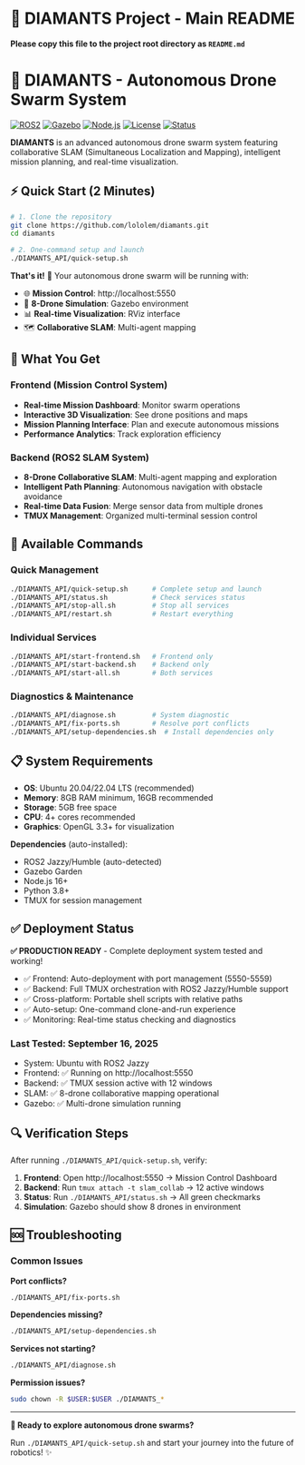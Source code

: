 # 🚁 DIAMANTS Project - Main README

**Please copy this file to the project root directory as `README.md`**

# 🚁 DIAMANTS - Autonomous Drone Swarm System

[![ROS2](https://img.shields.io/badge/ROS2-Jazzy%20%7C%20Humble-blue)](https://docs.ros.org/en/jazzy/)
[![Gazebo](https://img.shields.io/badge/Gazebo-Garden-orange)](https://gazebosim.org/)
[![Node.js](https://img.shields.io/badge/Node.js-16+-green)](https://nodejs.org/)
[![License](https://img.shields.io/badge/License-MIT-yellow)](LICENSE)
[![Status](https://img.shields.io/badge/Status-Production%20Ready-brightgreen)]()

**DIAMANTS** is an advanced autonomous drone swarm system featuring collaborative SLAM (Simultaneous Localization and Mapping), intelligent mission planning, and real-time visualization.

## ⚡ Quick Start (2 Minutes)

```bash
# 1. Clone the repository
git clone https://github.com/lololem/diamants.git
cd diamants

# 2. One-command setup and launch
./DIAMANTS_API/quick-setup.sh
```

**That's it!** 🎉 Your autonomous drone swarm will be running with:
- 🌐 **Mission Control**: http://localhost:5550
- 🤖 **8-Drone Simulation**: Gazebo environment
- 📊 **Real-time Visualization**: RViz interface
- 🗺️ **Collaborative SLAM**: Multi-agent mapping

## 🎯 What You Get

### Frontend (Mission Control System)
- **Real-time Mission Dashboard**: Monitor swarm operations
- **Interactive 3D Visualization**: See drone positions and maps
- **Mission Planning Interface**: Plan and execute autonomous missions
- **Performance Analytics**: Track exploration efficiency

### Backend (ROS2 SLAM System)
- **8-Drone Collaborative SLAM**: Multi-agent mapping and exploration
- **Intelligent Path Planning**: Autonomous navigation with obstacle avoidance
- **Real-time Data Fusion**: Merge sensor data from multiple drones
- **TMUX Management**: Organized multi-terminal session control

## 🚀 Available Commands

### Quick Management
```bash
./DIAMANTS_API/quick-setup.sh      # Complete setup and launch
./DIAMANTS_API/status.sh           # Check services status
./DIAMANTS_API/stop-all.sh         # Stop all services
./DIAMANTS_API/restart.sh          # Restart everything
```

### Individual Services
```bash
./DIAMANTS_API/start-frontend.sh   # Frontend only
./DIAMANTS_API/start-backend.sh    # Backend only
./DIAMANTS_API/start-all.sh        # Both services
```

### Diagnostics & Maintenance
```bash
./DIAMANTS_API/diagnose.sh         # System diagnostic
./DIAMANTS_API/fix-ports.sh        # Resolve port conflicts
./DIAMANTS_API/setup-dependencies.sh  # Install dependencies only
```

## 📋 System Requirements

- **OS**: Ubuntu 20.04/22.04 LTS (recommended)
- **Memory**: 8GB RAM minimum, 16GB recommended
- **Storage**: 5GB free space
- **CPU**: 4+ cores recommended
- **Graphics**: OpenGL 3.3+ for visualization

**Dependencies** (auto-installed):
- ROS2 Jazzy/Humble (auto-detected)
- Gazebo Garden
- Node.js 16+
- Python 3.8+
- TMUX for session management

## ✅ Deployment Status

**✅ PRODUCTION READY** - Complete deployment system tested and working!

- ✅ Frontend: Auto-deployment with port management (5550-5559)
- ✅ Backend: Full TMUX orchestration with ROS2 Jazzy/Humble support
- ✅ Cross-platform: Portable shell scripts with relative paths
- ✅ Auto-setup: One-command clone-and-run experience
- ✅ Monitoring: Real-time status checking and diagnostics

### Last Tested: September 16, 2025
- System: Ubuntu with ROS2 Jazzy
- Frontend: ✅ Running on http://localhost:5550
- Backend: ✅ TMUX session active with 12 windows
- SLAM: ✅ 8-drone collaborative mapping operational
- Gazebo: ✅ Multi-drone simulation running

## 🔍 Verification Steps

After running `./DIAMANTS_API/quick-setup.sh`, verify:

1. **Frontend**: Open http://localhost:5550 → Mission Control Dashboard
2. **Backend**: Run `tmux attach -t slam_collab` → 12 active windows
3. **Status**: Run `./DIAMANTS_API/status.sh` → All green checkmarks
4. **Simulation**: Gazebo should show 8 drones in environment

## 🆘 Troubleshooting

### Common Issues

**Port conflicts?**
```bash
./DIAMANTS_API/fix-ports.sh
```

**Dependencies missing?**
```bash
./DIAMANTS_API/setup-dependencies.sh
```

**Services not starting?**
```bash
./DIAMANTS_API/diagnose.sh
```

**Permission issues?**
```bash
sudo chown -R $USER:$USER ./DIAMANTS_*
```

---

**🚁 Ready to explore autonomous drone swarms?**

Run `./DIAMANTS_API/quick-setup.sh` and start your journey into the future of robotics! ✨
